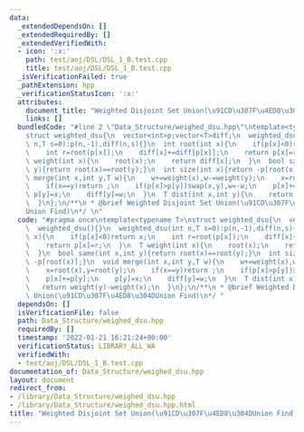 ```yaml
---
data:
  _extendedDependsOn: []
  _extendedRequiredBy: []
  _extendedVerifiedWith:
  - icon: ':x:'
    path: test/aoj/DSL/DSL_1_B.test.cpp
    title: test/aoj/DSL/DSL_1_B.test.cpp
  _isVerificationFailed: true
  _pathExtension: hpp
  _verificationStatusIcon: ':x:'
  attributes:
    document_title: "Weighted Disjoint Set Union(\u91CD\u307F\u4ED8\u304DUnion Find)"
    links: []
  bundledCode: "#line 2 \"Data_Structure/weighed_dsu.hpp\"\ntemplate<typename T>\n\
    struct weighted_dsu{\n  vector<int>p;vector<T>diff;\n  weighted_dsu(){}\n  weighted_dsu(int\
    \ n,T s=0):p(n,-1),diff(n,s){}\n  int root(int x){\n    if(p[x]<0)return x;\n\
    \    int r=root(p[x]);\n    diff[x]+=diff[p[x]];\n    return p[x]=r;\n  }\n  T\
    \ weight(int x){\n    root(x);\n    return diff[x];\n  }\n  bool same(int x,int\
    \ y){return root(x)==root(y);}\n  int size(int x){return -p[root(x)];}\n  void\
    \ merge(int x,int y,T w){\n    w+=weight(x),w-=weight(y);\n    x=root(x),y=root(y);\n\
    \    if(x==y)return ;\n    if(p[x]>p[y])swap(x,y),w=-w;\n    p[x]+=p[y];\n   \
    \ p[y]=x;\n    diff[y]=w;\n  }\n  T dist(int x,int y){\n    return weight(y)-weight(x);\n\
    \  }\n};\n/**\n * @brief Weighted Disjoint Set Union(\u91CD\u307F\u4ED8\u304D\
    Union Find)\n*/ \n"
  code: "#pragma once\ntemplate<typename T>\nstruct weighted_dsu{\n  vector<int>p;vector<T>diff;\n\
    \  weighted_dsu(){}\n  weighted_dsu(int n,T s=0):p(n,-1),diff(n,s){}\n  int root(int\
    \ x){\n    if(p[x]<0)return x;\n    int r=root(p[x]);\n    diff[x]+=diff[p[x]];\n\
    \    return p[x]=r;\n  }\n  T weight(int x){\n    root(x);\n    return diff[x];\n\
    \  }\n  bool same(int x,int y){return root(x)==root(y);}\n  int size(int x){return\
    \ -p[root(x)];}\n  void merge(int x,int y,T w){\n    w+=weight(x),w-=weight(y);\n\
    \    x=root(x),y=root(y);\n    if(x==y)return ;\n    if(p[x]>p[y])swap(x,y),w=-w;\n\
    \    p[x]+=p[y];\n    p[y]=x;\n    diff[y]=w;\n  }\n  T dist(int x,int y){\n \
    \   return weight(y)-weight(x);\n  }\n};\n/**\n * @brief Weighted Disjoint Set\
    \ Union(\u91CD\u307F\u4ED8\u304DUnion Find)\n*/ "
  dependsOn: []
  isVerificationFile: false
  path: Data_Structure/weighed_dsu.hpp
  requiredBy: []
  timestamp: '2022-01-21 16:21:24+00:00'
  verificationStatus: LIBRARY_ALL_WA
  verifiedWith:
  - test/aoj/DSL/DSL_1_B.test.cpp
documentation_of: Data_Structure/weighed_dsu.hpp
layout: document
redirect_from:
- /library/Data_Structure/weighed_dsu.hpp
- /library/Data_Structure/weighed_dsu.hpp.html
title: "Weighted Disjoint Set Union(\u91CD\u307F\u4ED8\u304DUnion Find)"
---
```

